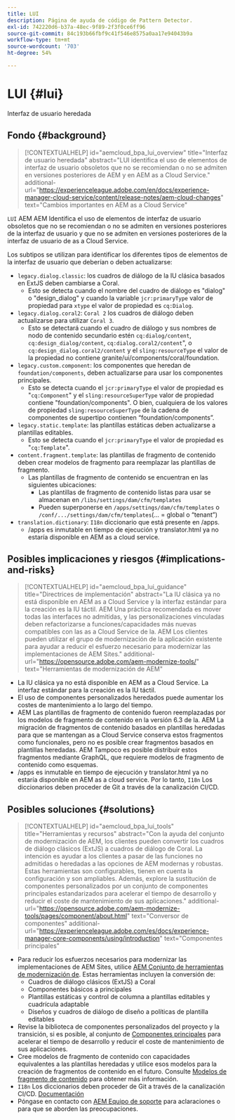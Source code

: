 ```yaml
---
title: LUI
description: Página de ayuda de código de Pattern Detector.
exl-id: 742220d6-b37a-48ec-9f89-2f3f0ce6ff96
source-git-commit: 84c193b66fbf9c41f546e8575a0aa17e94043b9a
workflow-type: tm+mt
source-wordcount: '703'
ht-degree: 54%

---
```


# LUI {#lui}

Interfaz de usuario heredada

## Fondo {#background}

>[!CONTEXTUALHELP]
>id="aemcloud_bpa_lui_overview"
>title="Interfaz de usuario heredada"
>abstract="LUI identifica el uso de elementos de interfaz de usuario obsoletos que no se recomiendan o no se admiten en versiones posteriores de AEM y en AEM as a Cloud Service."
>additional-url="https://experienceleague.adobe.com/en/docs/experience-manager-cloud-service/content/release-notes/aem-cloud-changes" text="Cambios importantes en AEM as a Cloud Service"

`LUI`  AEM AEM Identifica el uso de elementos de interfaz de usuario obsoletos que no se recomiendan o no se admiten en versiones posteriores de la interfaz de usuario y que no se admiten en versiones posteriores de la interfaz de usuario de as a Cloud Service.

Los subtipos se utilizan para identificar los diferentes tipos de elementos de la interfaz de usuario que deberían o deben actualizarse:

* `legacy.dialog.classic`: los cuadros de diálogo de la IU clásica basados en ExtJS deben cambiarse a Coral.
   * Esto se detecta cuando el nombre del cuadro de diálogo es &quot;dialog&quot; o &quot;design_dialog&quot; y cuando la variable `jcr:primaryType` valor de propiedad para `xtype` el valor de propiedad es `cq:Dialog`.
* `legacy.dialog.coral2`: `Coral 2` los cuadros de diálogo deben actualizarse para utilizar `Coral 3`.
   * Esto se detectará cuando el cuadro de diálogo y sus nombres de nodo de contenido secundario estén `cq:dialog/content`,
     `cq:design_dialog/content`, `cq:dialog.coral2/content`&quot;, o `cq:design_dialog.coral2/content`
y el `sling:resourceType` el valor de la propiedad no contiene granite/ui/components/coral/foundation.
* `legacy.custom.component`: los componentes que heredan de `foundation/components`, deben actualizarse para usar los componentes principales.
   * Esto se detecta cuando el `jcr:primaryType` el valor de propiedad es &quot;`cq:Component`&quot; y el
     `sling:resourceSuperType` valor de propiedad contiene &quot;foundation/components&quot;. O bien, cualquiera de los
     valores de propiedad `sling:resourceSuperType` de la cadena de componentes de supertipo contienen “foundation/components”.
* `legacy.static.template`: las plantillas estáticas deben actualizarse a plantillas editables.
   * Esto se detecta cuando el `jcr:primaryType` el valor de propiedad es &quot;`cq:Template`&quot;.
* `content.fragment.template`: las plantillas de fragmento de contenido deben crear modelos de fragmento para reemplazar las plantillas de fragmento.
   * Las plantillas de fragmento de contenido se encuentran en las siguientes ubicaciones:
      * Las plantillas de fragmento de contenido listas para usar se almacenan en `/libs/settings/dam/cfm/templates`
      * Pueden superponerse en  `/apps/settings/dam/cfm/templates`  o  `/conf/.../settings/dam/cfm/templates`(... = global o “tenant”)
* `translation.dictionary`: `I18n` diccionario que está presente en /apps.
   * /apps es inmutable en tiempo de ejecución y translator.html ya no estaría disponible en AEM as a cloud service.

## Posibles implicaciones y riesgos {#implications-and-risks}

>[!CONTEXTUALHELP]
>id="aemcloud_bpa_lui_guidance"
>title="Directrices de implementación"
>abstract="La IU clásica ya no está disponible en AEM as a Cloud Service y la interfaz estándar para la creación es la IU táctil. AEM Una práctica recomendada es mover todas las interfaces no admitidas, y las personalizaciones vinculadas deben refactorizarse a funciones/capacidades más nuevas compatibles con las as a Cloud Service de la. AEM Los clientes pueden utilizar el grupo de modernización de la aplicación existente para ayudar a reducir el esfuerzo necesario para modernizar las implementaciones de AEM Sites."
>additional-url="https://opensource.adobe.com/aem-modernize-tools/" text="Herramientas de modernización de AEM"

* La IU clásica ya no está disponible en AEM as a Cloud Service. La interfaz estándar para la creación es la IU táctil.
* El uso de componentes personalizados heredados puede aumentar los costes de mantenimiento a lo largo del tiempo.
* AEM Las plantillas de fragmento de contenido fueron reemplazadas por los modelos de fragmento de contenido en la versión 6.3 de la. AEM La migración de fragmentos de contenido basados en plantillas heredadas para que se mantengan as a Cloud Service conserva estos fragmentos como funcionales, pero no es posible crear fragmentos basados en plantillas heredadas. AEM Tampoco es posible distribuir estos fragmentos mediante GraphQL, que requiere modelos de fragmento de contenido como esquemas.
* /apps es inmutable en tiempo de ejecución y translator.html ya no estaría disponible en AEM as a cloud service. Por lo tanto, `I18n` Los diccionarios deben proceder de Git a través de la canalización CI/CD.

## Posibles soluciones {#solutions}

>[!CONTEXTUALHELP]
>id="aemcloud_bpa_lui_tools"
>title="Herramientas y recursos"
>abstract="Con la ayuda del conjunto de modernización de AEM, los clientes pueden convertir los cuadros de diálogo clásicos (ExtJS) a cuadros de diálogo de Coral. La intención es ayudar a los clientes a pasar de las funciones no admitidas o heredadas a las opciones de AEM modernas y robustas. Estas herramientas son configurables, tienen en cuenta la configuración y son ampliables. Además, explore la sustitución de componentes personalizados por un conjunto de componentes principales estandarizados para acelerar el tiempo de desarrollo y reducir el coste de mantenimiento de sus aplicaciones."
>additional-url="https://opensource.adobe.com/aem-modernize-tools/pages/component/about.html" text="Conversor de componentes"
>additional-url="https://experienceleague.adobe.com/es/docs/experience-manager-core-components/using/introduction" text="Componentes principales"

* Para reducir los esfuerzos necesarios para modernizar las implementaciones de AEM Sites, utilice [AEM Conjunto de herramientas de modernización de](https://opensource.adobe.com/aem-modernize-tools/). Estas herramientas incluyen la conversión de:
   * Cuadros de diálogo clásicos (ExtJS) a Coral
   * Componentes básicos a principales
   * Plantillas estáticas y control de columna a plantillas editables y cuadrícula adaptable
   * Diseños y cuadros de diálogo de diseño a políticas de plantilla editables
* Revise la biblioteca de componentes personalizados del proyecto y la transición, si es posible, al conjunto de [Componentes principales](https://experienceleague.adobe.com/es/docs/experience-manager-core-components/using/introduction) para acelerar el tiempo de desarrollo y reducir el coste de mantenimiento de sus aplicaciones.
* Cree modelos de fragmento de contenido con capacidades equivalentes a las plantillas heredadas y utilice esos modelos para la creación de fragmentos de contenido en el futuro. Consulte [Modelos de fragmento de contenido](https://experienceleague.adobe.com/en/docs/experience-manager-65/content/assets/content-fragments/content-fragments-models) para obtener más información.
* `I18n` Los diccionarios deben proceder de Git a través de la canalización CI/CD. [Documentación](https://experienceleague.adobe.com/en/docs/experience-manager-cloud-service/content/release-notes/aem-cloud-changes#apps-libs-immutable)
* Póngase en contacto con [AEM Equipo de soporte](https://helpx.adobe.com/es/enterprise/using/support-for-experience-cloud.html) para aclaraciones o para que se aborden las preocupaciones.
